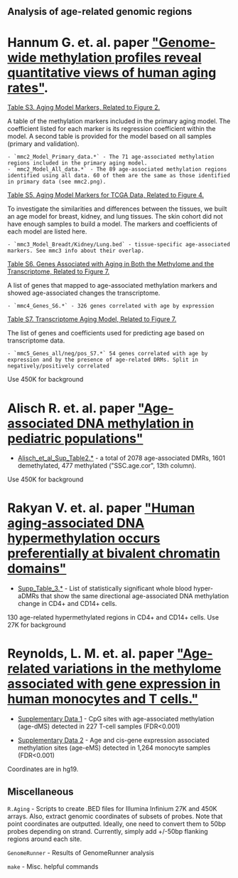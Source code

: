 Analysis of age-related genomic regions
----------------------------------------

Hannum G. et. al. paper ["Genome-wide methylation profiles reveal quantitative views of human aging rates"](http://www.sciencedirect.com/science/article/pii/S1097276512008933).
===

[Table S3. Aging Model Markers, Related to Figure 2.](http://www.sciencedirect.com/science/MiamiMultiMediaURL/1-s2.0-S1097276512008933/1-s2.0-S1097276512008933-mmc2.xlsx/272198/FULL/S1097276512008933/91cff6863693f2d294890d6fd28662e0/mmc2.xlsx)

A table of the methylation markers included in the primary aging model. The coefficient listed for each marker is its regression coefficient within the model. A second table is provided for the model based on all samples (primary and validation).

    - `mmc2_Model_Primary_data.*` - The 71 age-associated methylation regions included in the primary aging model.
    - `mmc2_Model_All_data.*` - The 89 age-associated methylation regions identified using all data. 60 of them are the same as those identified in primary data (see mmc2.png).

[Table S5. Aging Model Markers for TCGA Data, Related to Figure 4.](http://www.sciencedirect.com/science/MiamiMultiMediaURL/1-s2.0-S1097276512008933/1-s2.0-S1097276512008933-mmc3.xlsx/272198/FULL/S1097276512008933/c280262b4e861fc11051c187f3388ef1/mmc3.xlsx)

To investigate the similarities and differences between the tissues, we built an age model for breast, kidney, and lung tissues. The skin cohort did not have enough samples to build a model. The markers and coefficients of each model are listed here.

    - `mmc3_Model_Breadt/Kidney/Lung.bed` - tissue-specific age-associated markers. See mmc3 info about their overlap.

[Table S6. Genes Associated with Aging in Both the Methylome and the Transcriptome, Related to Figure 7.](http://www.sciencedirect.com/science/MiamiMultiMediaURL/1-s2.0-S1097276512008933/1-s2.0-S1097276512008933-mmc4.xlsx/272198/FULL/S1097276512008933/60c29e9569bef2044ecead91da601f47/mmc4.xlsx)

A list of genes that mapped to age-associated methylation markers and showed age-associated changes the transcriptome.

    - `mmc4_Genes_S6.*` - 326 genes correlated with age by expression 

[Table S7. Transcriptome Aging Model, Related to Figure 7.](http://www.sciencedirect.com/science/MiamiMultiMediaURL/1-s2.0-S1097276512008933/1-s2.0-S1097276512008933-mmc5.xlsx/272198/FULL/S1097276512008933/bdeaadf32df47e709bf1e98e9f7405e2/mmc5.xlsx)

The list of genes and coefficients used for predicting age based on transcriptome data.

    - `mmc5_Genes_all/neg/pos_S7.*` 54 genes correlated with age by expression and by the presence of age-related DRMs. Split in negatively/positively correlated

Use 450K for background

Alisch R. et. al. paper ["Age-associated DNA methylation in pediatric populations"](http://genome.cshlp.org/content/22/4/623.full)
===
- [Alisch_et_al_Sup_Table2.*](http://genome.cshlp.org/content/suppl/2012/02/01/gr.125187.111.DC1/Alisch_et_al_Sup_Table2.xls) - a total of 2078 age-associated DMRs, 1601 demethylated, 477 methylated ("SSC.age.cor", 13th column). 

Use 450K for background

Rakyan V. et. al. paper ["Human aging-associated DNA hypermethylation occurs preferentially at bivalent chromatin domains"](http://genome.cshlp.org/content/early/2010/03/09/gr.103101.109)
===
- [Supp_Table_3.*](http://genome.cshlp.org/content/suppl/2010/03/11/gr.103101.109.DC1/Supp_Table_3.xls) - List of statistically significant whole blood hyper-aDMRs that show the same directional age-associated DNA methylation change in CD4+ and CD14+ cells.

130 age-related hypermethylated regions in CD4+ and CD14+ cells. Use 27K for background

Reynolds, L. M. et. al. paper ["Age-related variations in the methylome associated with gene expression in human monocytes and T cells."](http://www.nature.com/ncomms/2014/141118/ncomms6366/full/ncomms6366.html#supplementary-information)
===
- [Supplementary Data 1](http://www.nature.com/ncomms/2014/141118/ncomms6366/extref/ncomms6366-s2.xlsx) - CpG sites with age-associated methylation (age-dMS) detected in 227 T-cell samples (FDR<0.001)

- [Supplementary Data 2](http://www.nature.com/ncomms/2014/141118/ncomms6366/extref/ncomms6366-s3.xlsx) - Age and cis-gene expression associated methylation sites (age-eMS) detected in 1,264 monocyte samples (FDR<0.001)

Coordinates are in hg19. 

Miscellaneous
--------------
`R.Aging` - Scripts to create .BED files for Illumina Infinium 27K and 450K arrays. Also, extract genomic coordinates of subsets of probes. Note that point coordinates are outputted. Ideally, one need to convert them to 50bp probes depending on strand. Currently, simply add +/-50bp flanking regions around each site.

`GenomeRunner` - Results of GenomeRunner analysis

`make` - Misc. helpful commands